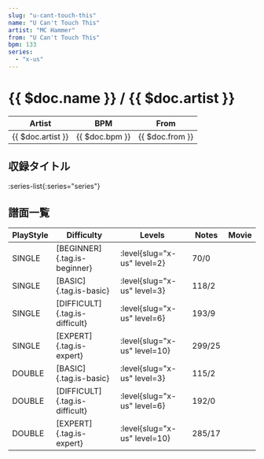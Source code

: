 ```yaml
---
slug: "u-cant-touch-this"
name: "U Can't Touch This"
artist: "MC Hammer"
from: "U Can't Touch This"
bpm: 133
series:
  - "x-us"
---
```


# {{ $doc.name }} / {{ $doc.artist }}

|Artist|BPM|From|
|------|---|----|
|{{ $doc.artist }}|{{ $doc.bpm }}|{{ $doc.from }}|

## 収録タイトル

:series-list{:series="series"}

## 譜面一覧

|PlayStyle|Difficulty|Levels|Notes|Movie|
|---------|----------|------|-----|-----|
|SINGLE|[BEGINNER]{.tag.is-beginner}|<div class="field is-grouped is-grouped-multiline"> :level{slug="x-us" level=2}</div>|70/0||
|SINGLE|[BASIC]{.tag.is-basic}|<div class="field is-grouped is-grouped-multiline"> :level{slug="x-us" level=3}</div>|118/2||
|SINGLE|[DIFFICULT]{.tag.is-difficult}|<div class="field is-grouped is-grouped-multiline"> :level{slug="x-us" level=6}</div>|193/9||
|SINGLE|[EXPERT]{.tag.is-expert}|<div class="field is-grouped is-grouped-multiline"> :level{slug="x-us" level=10}</div>|299/25||
|DOUBLE|[BASIC]{.tag.is-basic}|<div class="field is-grouped is-grouped-multiline"> :level{slug="x-us" level=3}</div>|115/2||
|DOUBLE|[DIFFICULT]{.tag.is-difficult}|<div class="field is-grouped is-grouped-multiline"> :level{slug="x-us" level=6}</div>|192/0||
|DOUBLE|[EXPERT]{.tag.is-expert}|<div class="field is-grouped is-grouped-multiline"> :level{slug="x-us" level=10}</div>|285/17||
